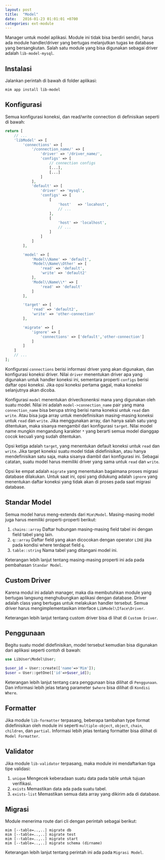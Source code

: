 ```yaml
---
layout: post
title:  "Model"
date:   2016-01-23 01:01:01 +0700
categories: ext-module
---
```


Manager untuk model aplikasi. Module ini tidak bisa berdiri sendiri, harus
ada module handler/driver yang bertugas melanjutkan tugas ke database yang
bersangkutan. Salah satu module yang bisa digunakan sebagai driver adalah
`lib-model-mysql`.

## Instalasi

Jalankan perintah di bawah di folder aplikasi:

```
mim app install lib-model
```

## Konfigurasi

Semua konfigurasi koneksi, dan read/write connection di definisikan seperti
di bawah:

```php
return [
    // ...
    'libModel' => [
        'connections' => [
            '/connection_name/' => [
                'driver' => '/driver_name/',
                'configs' => [
                    // connection configs
                    [...],
                    [...]
                ]
            ],
            'default' => [
                'driver' => 'mysql',
                'configs' => [
                    [
                        'host'   => 'locahost',
                        // ...
                    ],
                    [
                        'host' => 'localhost',
                        // ...
                    ]
                ]
            ]
        ],

        'model' => [
            'Model\\Name' => 'default',
            'Model\\Name\\Other' => [
                'read' => 'default',
                'write' => 'default2'
            ],
            'Model\\Name\\*' => [
                'read' => 'default'
            ]
        ],

        'target' => [
            'read' => 'default2',
            'write' => 'other-connection'
        ],

        'migrate' => [
            'ignore' => [
                'connections' => ['default','other-connection']
            ]
        ]
    ]
    // ...
];
```

Konfigurasi `connections` berisi informasi driver yang akan digunakan,
dan konfigurasi koneksi driver. Nilai `driver` menentukan driver apa yang
digunakan untuk handler koneksi ini, sementara properti `configs` berisi daftar
opsi koneksi. Jika opsi koneksi pertama gagal, maka koneksi selanjutnya akan
dicoba.

Konfigurasi `model` menentukan driver/konenksi mana yang digunakan oleh suatu
model. Nilai ini adalah `model->connection_name` pair yang mana `connection_name`
bisa berupa string berisi nama koneksi untuk `read` dan `write`. Atau bisa juga
array untuk mendefinisikan masing-masing koneksi untuk `read` dan `write`. Jika
menggunakan array, dan hanya salah satu yang ditentukan, maka sisanya mengambil
dari konfigurasi `target`. Nilai model name mungkin mengandung karakter `*` yang
berarti semua model dianggap cocok kecuali yang sudah ditentukan.

Opsi ketiga adalah `target`, yang menentukan default koneksi untuk `read` dan
`write`. Jika target koneksi suatu model tidak didefinisikan, atau hanya
mendefinisikan satu saja, maka sisanya diambil dari konfigurasi ini. Sebagai
catatan, suatu model harus memiliki driver yang sama untuk `read` dan `write`.

Opsi ke empat adalah `migrate` yang menentukan bagaimana proses migrasi database
dilakukan. Untuk saat ini, opsi yang didukung adalah `ignore` yang menentukan
daftar koneksi yang tidak akan di proses pada saat migrasi database.

## Standar Model

Semua model harus meng-extends dari `Mim\Model`. Masing-masing model juga harus
memiliki properti-properti berikut:

1. `chains::array` Daftar hubungan masing-masing field tabel ini dengan field
tabel yang lain.
1. `q::array`  Daftar field yang akan dicocokan dengan operator `LIKE` jika pada
kondisi where terdapat field `q`.
1. `table::string` Nama tabel yang ditangani model ini.

Keterangan lebih lanjut tentang masing-masing properti ini ada pada pembahasan
`Standar Model`.

## Custom Driver

Karena modul ini adalah manager, maka dia membutuhkan module yang bertugas
langsung menghubungkan aplikasi dengan database. Driver adalah class yang
bertugas untuk melakukan handler tersebut. Semua driver harus mengimplementasikan
interface `LibModel\Iface\Driver`.

Keterangan lebih lanjut tentang custom driver bisa di lihat di `Custom Driver`.

## Penggunaan

Begitu suatu model didefinisikan, model tersebut kemudian bisa digunakan dari
aplikasi seperti contoh di bawah:

```php
use LibUser\Model\User;

$user_id = User::create(['name'=>'Mim']);
$user = User::getOne(['id'=>$user_id]);
```

Keterangan lebih lanjut tentang cara penggunaan bisa dilihat di `Penggunaan`.
Dan informasi lebih jelas tetang parameter `$where` bisa dilihat di
`Kondisi Where`.

## Formatter

Jika module `lib-formatter` terpasang, beberapa tambahan type format
didefinisikan oleh module ini seperti `multiple-object`, `object`, `chain`,
`children`, dan `partial`. Informasi lebih jelas tentang formatter bisa dilihat
di `Model Formatter`.

## Validator

Jika module `lib-validator` terpasang, maka module ini mendaftarkan tiga tipe
validasi:

1. `unique` Mengecek keberadaan suatu data pada table untuk tujuan verifikasi.
1. `exists` Memastikan data ada pada suatu tabel.
1. `exists-list` Memastikan semua data array yang dikirim ada di database.

## Migrasi

Module menerima route dari cli dengan perintah sebagai berikut:

```
mim [--table=..,..] migrate db
mim [--table=..,..] migrate test
mim [--table=..,..] migrate start
mim [--table=..,..] migrate schema (dirname)
```

Keterangan lebih lanjut tentang perintah ini ada pada `Migrasi Model`.
